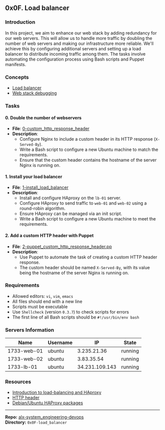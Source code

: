 ## 0x0F. Load balancer

### Introduction
In this project, we aim to enhance our web stack by adding redundancy for our web servers. This will allow us to handle more traffic by doubling the number of web servers and making our infrastructure more reliable. We'll achieve this by configuring additional servers and setting up a load balancer to distribute incoming traffic among them. The tasks involve automating the configuration process using Bash scripts and Puppet manifests.

### Concepts
- [Load balancer](https://alx-intranet.hbtn.io/concepts/46)
- [Web stack debugging](https://alx-intranet.hbtn.io/concepts/68)

### Tasks

#### 0. Double the number of webservers
- **File**: [0-custom_http_response_header](./0-custom_http_response_header)
- **Description**:
  - Configure Nginx to include a custom header in its HTTP response (`X-Served-By`).
  - Write a Bash script to configure a new Ubuntu machine to match the requirements.
  - Ensure that the custom header contains the hostname of the server Nginx is running on.

#### 1. Install your load balancer
- **File**: [1-install_load_balancer](./1-install_load_balancer)
- **Description**:
  - Install and configure HAproxy on the `lb-01` server.
  - Configure HAproxy to send traffic to `web-01` and `web-02` using a round-robin algorithm.
  - Ensure HAproxy can be managed via an init script.
  - Write a Bash script to configure a new Ubuntu machine to meet the requirements.

#### 2. Add a custom HTTP header with Puppet
- **File**: [2-puppet_custom_http_response_header.pp](./2-puppet_custom_http_response_header.pp)
- **Description**:
  - Use Puppet to automate the task of creating a custom HTTP header response.
  - The custom header should be named `X-Served-By`, with its value being the hostname of the server Nginx is running on.

### Requirements
- Allowed editors: `vi`, `vim`, `emacs`
- All files should end with a new line
- Scripts must be executable
- Use `Shellcheck` (version `0.3.7`) to check scripts for errors
- The first line of all Bash scripts should be `#!/usr/bin/env bash`

### Servers Information
| Name         | Username | IP              | State   |
|--------------|----------|-----------------|---------|
| 1733-web-01  | ubuntu   | 3.235.21.36     | running |
| 1733-web-02  | ubuntu   | 3.83.35.54      | running |
| 1733-lb-01   | ubuntu   | 34.231.109.143  | running |

### Resources
- [Introduction to load-balancing and HAproxy](https://alx-intranet.hbtn.io/rltoken/B7f3oz8i3Xvvom_YQZzLnQ)
- [HTTP header](https://alx-intranet.hbtn.io/rltoken/sZ9v3Vq2tgLwN_PWVQketw)
- [Debian/Ubuntu HAProxy packages](https://alx-intranet.hbtn.io/rltoken/2VRAgtKKR9g6Xfb0xzGiSg)

---
**Repo:** [alx-system_engineering-devops](https://github.com/username/alx-system_engineering-devops)  
**Directory:** `0x0F-load_balancer`
